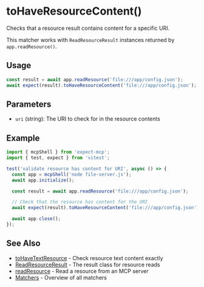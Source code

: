 # toHaveResourceContent()

Checks that a resource result contains content for a specific URI.

This matcher works with `ReadResourceResult` instances returned by `app.readResource()`.

## Usage

```ts
const result = await app.readResource('file:///app/config.json');
await expect(result).toHaveResourceContent('file:///app/config.json');
```

## Parameters

- `uri` (string): The URI to check for in the resource contents

## Example

```ts
import { mcpShell } from 'expect-mcp';
import { test, expect } from 'vitest';

test('validate resource has content for URI', async () => {
  const app = mcpShell('node file-server.js');
  await app.initialize();

  const result = await app.readResource('file:///app/config.json');

  // Check that the resource has content for the URI
  await expect(result).toHaveResourceContent('file:///app/config.json');

  await app.close();
});
```

## See Also

- [toHaveTextResource](toHaveTextResource) - Check resource text content exactly
- [ReadResourceResult](ReadResourceResult) - The result class for resource reads
- [readResource](readResource) - Read a resource from an MCP server
- [Matchers](matchers) - Overview of all matchers
